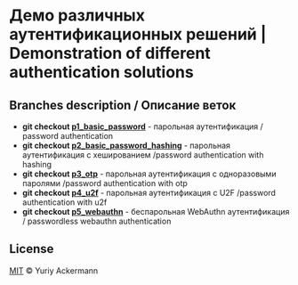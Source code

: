 # Демо различных аутентификационных решений | Demonstration of different authentication solutions

## Branches description / Описание веток

 - **git checkout [p1_basic_password](https://github.com/herrjemand/auth_on_the_web_demo/tree/p1_basic_password)** - парольная аутентификация / password authentication 
 - **git checkout [p2_basic_password_hashing](https://github.com/herrjemand/auth_on_the_web_demo/tree/p2_basic_password_hashing)** - парольная аутентификация с хешированием /password authentication with hashing
 - **git checkout [p3_otp](https://github.com/herrjemand/auth_on_the_web_demo/tree/p3_otp)** - парольная аутентификация с одноразовыми паролями /password authentication with otp
 - **git checkout [p4_u2f](https://github.com/herrjemand/auth_on_the_web_demo/tree/p4_u2f)** - парольная аутентификация с U2F /password authentication with u2f
 - **git checkout [p5_webauthn](https://github.com/herrjemand/auth_on_the_web_demo/tree/p5_webauthn)** - беспарольная WebAuthn аутентификация / passwordless webauthn authentication

## License

[MIT](https://github.com/herrjemand/auth_on_the_web_demo/blob/master/LICENSE.md) © Yuriy Ackermann